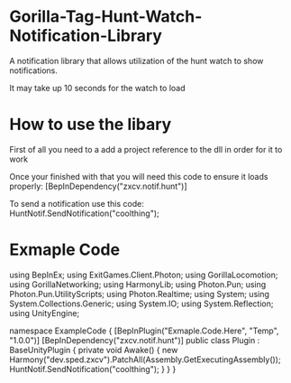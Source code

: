 # Gorilla-Tag-Hunt-Watch-Notification-Library
A notification library that allows utilization of the hunt watch to show notifications.

It may take up 10 seconds for the watch to load

# How to use the libary
First of all you need to a add a project reference to the dll in order for it to work

Once your finished with that you will need this code to ensure it loads properly:
[BepInDependency("zxcv.notif.hunt")]

To send a notification use this code:
HuntNotif.SendNotification("coolthing");

# Exmaple Code
using BepInEx;
using ExitGames.Client.Photon;
using GorillaLocomotion;
using GorillaNetworking;
using HarmonyLib;
using Photon.Pun;
using Photon.Pun.UtilityScripts;
using Photon.Realtime;
using System;
using System.Collections.Generic;
using System.IO;
using System.Reflection;
using UnityEngine;

namespace ExampleCode
{
    [BepInPlugin("Exmaple.Code.Here", "Temp", "1.0.0")]
    [BepInDependency("zxcv.notif.hunt")]
    public class Plugin : BaseUnityPlugin
    {
        private void Awake()
        {
            new Harmony("dev.sped.zxcv").PatchAll(Assembly.GetExecutingAssembly());
            HuntNotif.SendNotification("coolthing");
        }
    } 
}
